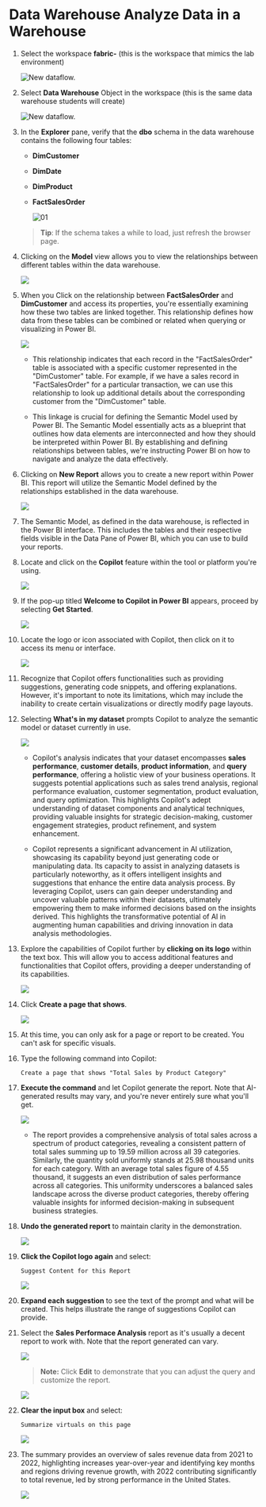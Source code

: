 # Data Warehouse Analyze Data in a Warehouse

1. Select the workspace **fabric-<inject key="DeploymentID" enableCopy="false"/>** (this is the workspace that mimics the lab environment)

   ![New dataflow.](./Images/26.png)

1. Select **Data Warehouse** Object in the workspace (this is the same data warehouse students will create)

    ![New dataflow.](./Images/2.png)
 
1. In the **Explorer** pane, verify that the **dbo** schema in the data warehouse contains the following four tables:
    - **DimCustomer**
    - **DimDate**
    - **DimProduct**
    - **FactSalesOrder**

      ![01](./Images/02/Pg4-T2-S9.png)  

    > **Tip**: If the schema takes a while to load, just refresh the browser page.
 
1. Clicking on the **Model** view allows you to view the relationships between different tables within the data warehouse.

    ![](./Images/11.png)

1. When you Click on the relationship between **FactSalesOrder** and **DimCustomer** and access its properties, you're essentially examining how these two tables are linked together. This relationship defines how data from these tables can be combined or related when querying or visualizing in Power BI.

     ![](./Images/10.png)

    - This relationship indicates that each record in the "FactSalesOrder" table is associated with a specific customer represented in the "DimCustomer" table. For example, if we have a sales record in "FactSalesOrder" for a particular transaction, we can use this relationship to look up additional details about the corresponding customer from the "DimCustomer" table.

    - This linkage is crucial for defining the Semantic Model used by Power BI. The Semantic Model essentially acts as a blueprint that outlines how data elements are interconnected and how they should be interpreted within Power BI. By establishing and defining relationships between tables, we're instructing Power BI on how to navigate and analyze the data effectively.
 
1. Clicking on **New Report** allows you to create a new report within Power BI. This report will utilize the Semantic Model defined by the relationships established in the data warehouse.
 
   ![](./Images/12.png)

1. The Semantic Model, as defined in the data warehouse, is reflected in the Power BI interface. This includes the tables and their respective fields visible in the Data Pane of Power BI, which you can use to build your reports.

1. Locate and click on the **Copilot** feature within the tool or platform you're using.

   ![](./Images/13.png)

1. If the pop-up titled **Welcome to Copilot in Power BI** appears, proceed by selecting **Get Started**.

   ![](./Images/14.png)

1. Locate the logo or icon associated with Copilot, then click on it to access its menu or interface.

   ![](./Images/15.png)

1. Recognize that Copilot offers functionalities such as providing suggestions, generating code snippets, and offering explanations. However, it's important to note its limitations, which may include the inability to create certain visualizations or directly modify page layouts.

1. Selecting **What's in my dataset** prompts Copilot to analyze the semantic model or dataset currently in use.

   ![](./Images/16.png)

   - Copilot's analysis indicates that your dataset encompasses **sales performance**, **customer details**, **product information**, and **query performance**, offering a holistic view of your business operations. It suggests potential applications such as sales trend analysis, regional performance evaluation, customer segmentation, product evaluation, and query optimization. This highlights Copilot's adept understanding of dataset components and analytical techniques, providing valuable insights for strategic decision-making, customer engagement strategies, product refinement, and system enhancement.
    
   - Copilot represents a significant advancement in AI utilization, showcasing its capability beyond just generating code or manipulating data. Its capacity to assist in analyzing datasets is particularly noteworthy, as it offers intelligent insights and suggestions that enhance the entire data analysis process. By leveraging Copilot, users can gain deeper understanding and uncover valuable patterns within their datasets, ultimately empowering them to make informed decisions based on the insights derived. This highlights the transformative potential of AI in augmenting human capabilities and driving innovation in data analysis methodologies.
 
1. Explore the capabilities of Copilot further by **clicking on its logo** within the text box. This will allow you to access additional features and functionalities that Copilot offers, providing a deeper understanding of its capabilities.

  
   ![](./Images/24.png)

1. Click **Create a page that shows**.

    ![](./Images/17.png)
   
1. At this time, you can only ask for a page or report to be created. You can't ask for specific visuals.
 
1. Type the following command into Copilot:
  
    ```
    Create a page that shows "Total Sales by Product Category"
    ```
 
1. **Execute the command** and let Copilot generate the report. Note that AI-generated results may vary, and you're never entirely sure what you'll get.

    ![](./Images/18.png)

   - The report provides a comprehensive analysis of total sales across a spectrum of product categories, revealing a consistent pattern of total sales summing up to 19.59 million across all 39 categories. Similarly, the quantity sold uniformly stands at 25.98 thousand units for each category. With an average total sales figure of 4.55 thousand, it suggests an even distribution of sales performance across all categories. This uniformity underscores a balanced sales landscape across the diverse product categories, thereby offering valuable insights for informed decision-making in subsequent business strategies.

1. **Undo the generated report** to maintain clarity in the demonstration.

   ![](./Images/19.png)
   
1. **Click the Copilot logo again** and select:

    ```
    Suggest Content for this Report
    ```

    ![](./Images/20.png)
 
1. **Expand each suggestion** to see the text of the prompt and what will be created. This helps illustrate the range of suggestions Copilot can provide.
 
1. Select the **Sales Performace Analysis** report as it's usually a decent report to work with. Note that the report generated can vary.
 
   ![](./Images/22.png)
  
    >**Note:** Click **Edit** to demonstrate that you can adjust the query and customize the report.

   ![](./Images/21.png)

1. **Clear the input box** and select:

    ```
    Summarize virtuals on this page
    ```
    ![](./Images/23.png)

1. The summary provides an overview of sales revenue data from 2021 to 2022, highlighting increases year-over-year and identifying key months and regions driving revenue growth, with 2022 contributing significantly to total revenue, led by strong performance in the United States.

   ![](./Images/25.png)


